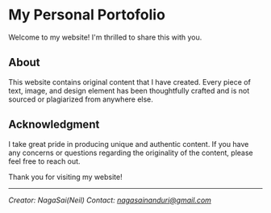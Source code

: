 # My Personal Portofolio

Welcome to my website! I'm thrilled to share this with you.

## About

This website contains original content that I have created. Every piece of text, image, and design element has been thoughtfully crafted and is not sourced or plagiarized from anywhere else.

## Acknowledgment

I take great pride in producing unique and authentic content. If you have any concerns or questions regarding the originality of the content, please feel free to reach out.

Thank you for visiting my website!

---

*Creator: NagaSai(Neil)*
*Contact: <a href="mailto:nagasainanduri@gmail.com">nagasainanduri@gmail.com</a>*
